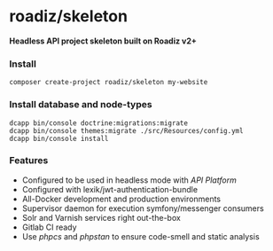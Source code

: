# roadiz/skeleton
**Headless API project skeleton built on Roadiz v2+**

### Install

```shell
composer create-project roadiz/skeleton my-website
```

### Install database and node-types

```shell
dcapp bin/console doctrine:migrations:migrate
dcapp bin/console themes:migrate ./src/Resources/config.yml
dcapp bin/console install
```

### Features

- Configured to be used in headless mode with *API Platform*
- Configured with lexik/jwt-authentication-bundle
- All-Docker development and production environments
- Supervisor daemon for execution symfony/messenger consumers
- Solr and Varnish services right out-the-box
- Gitlab CI ready
- Use *phpcs* and *phpstan* to ensure code-smell and static analysis
